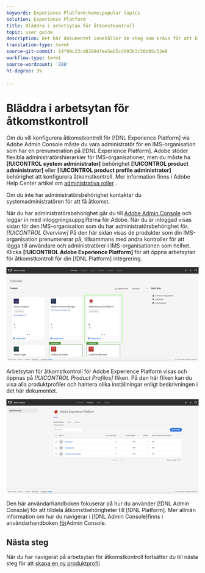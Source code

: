 ```yaml
---
keywords: Experience Platform;home;popular topics
solution: Experience Platform
title: Bläddra i arbetsytan för åtkomstkontroll
topic: user guide
description: Det här dokumentet innehåller de steg som krävs för att bläddra på arbetsytan för åtkomstkontroll. Om du vill konfigurera åtkomstkontroll för Experience Platform via Adobe Admin Console måste du vara administratör för en IMS-organisation som har ett abonnemang på Experience Platform.
translation-type: tm+mt
source-git-commit: 14f99c23cd82894fee5eb5c4093b3c50b95c52e8
workflow-type: tm+mt
source-wordcount: '288'
ht-degree: 3%

---
```



# Bläddra i arbetsytan för åtkomstkontroll

Om du vill konfigurera åtkomstkontroll för [!DNL Experience Platform] via Adobe Admin Console måste du vara administratör för en IMS-organisation som har en prenumeration på [!DNL Experience Platform]. Adobe stöder flexibla administratörshierarkier för IMS-organisationer, men du måste ha **[!UICONTROL system administrator]** behörighet **[!UICONTROL product administrator]** eller **[!UICONTROL product profile administrator]** behörighet att konfigurera åtkomstkontroll. Mer information finns i Adobe Help Center artikel om [administrativa roller](https://helpx.adobe.com/enterprise/using/admin-roles.html) .

Om du inte har administratörsbehörighet kontaktar du systemadministratören för att få åtkomst.

När du har administratörsbehörighet går du till [Adobe Admin Console](https://adminconsole.adobe.com) och loggar in med inloggningsuppgifterna för Adobe. När du är inloggad visas sidan för den IMS-organisation som du har administratörsbehörighet för. *[!UICONTROL Overview]* På den här sidan visas de produkter som din IMS-organisation prenumererar på, tillsammans med andra kontroller för att lägga till användare och administratörer i IMS-organisationen som helhet. Klicka **[!UICONTROL Adobe Experience Platform]** för att öppna arbetsytan för åtkomstkontroll för din [!DNL Platform] integrering.

![overview-page](../images/overview-page.png)

Arbetsytan för åtkomstkontroll för Adobe Experience Platform visas och öppnas på *[!UICONTROL Product Profiles]* fliken. På den här fliken kan du visa alla produktprofiler och hantera olika inställningar enligt beskrivningen i det här dokumentet.

![platform-access-control](../images/platform-access-control.png)

Den här användarhandboken fokuserar på hur du använder [!DNL Admin Console] för att tilldela åtkomstbehörigheter till [!DNL Platform]. Mer allmän information om hur du navigerar i [!DNL Admin Console]finns i användarhandboken [för](https://helpx.adobe.com/se/enterprise/using/admin-console.html)Admin Console.

## Nästa steg

När du har navigerat på arbetsytan för åtkomstkontroll fortsätter du till nästa steg för att [skapa en ny produktprofil](create-profile.md)
